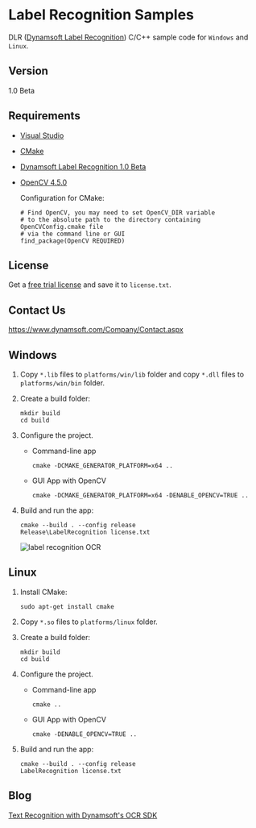 # Label Recognition Samples
DLR ([Dynamsoft Label Recognition](https://www.dynamsoft.com/label-recognition/overview)) C/C++ sample code for `Windows` and `Linux`.

## Version
1.0 Beta

## Requirements
- [Visual Studio](https://www.visualstudio.com/downloads/)
- [CMake](https://cmake.org/download/)
- [Dynamsoft Label Recognition 1.0 Beta](https://www.dynamsoft.com/label-recognition/downloads)
- [OpenCV 4.5.0](https://opencv.org/releases/)

    Configuration for CMake:

    ```
    # Find OpenCV, you may need to set OpenCV_DIR variable
    # to the absolute path to the directory containing OpenCVConfig.cmake file
    # via the command line or GUI
    find_package(OpenCV REQUIRED)
    ```

## License
Get a [free trial license](https://www.dynamsoft.com/customer/license/trialLicense) and save it to `license.txt`.

## Contact Us
https://www.dynamsoft.com/Company/Contact.aspx

## Windows
1. Copy `*.lib` files to `platforms/win/lib` folder and copy `*.dll` files to `platforms/win/bin` folder.

2. Create a build folder:

    ```
    mkdir build
    cd build
    ```

3. Configure the project.

    - Command-line app

        ```
        cmake -DCMAKE_GENERATOR_PLATFORM=x64 ..
        ```

    - GUI App with OpenCV

        ```
        cmake -DCMAKE_GENERATOR_PLATFORM=x64 -DENABLE_OPENCV=TRUE ..
        ```

4. Build and run the app:

    ```
    cmake --build . --config release
    Release\LabelRecognition license.txt
    ```

    ![label recognition OCR](screenshots/label-recognition-ocr.gif)

## Linux
1. Install CMake:

    ```
    sudo apt-get install cmake
    ```

2. Copy `*.so` files to `platforms/linux` folder.
3. Create a build folder:
    
    ```
    mkdir build
    cd build
    ```

4. Configure the project.

    - Command-line app

        ```
        cmake ..
        ```

    - GUI App with OpenCV

        ```
        cmake -DENABLE_OPENCV=TRUE ..
        ```

5. Build and run the app:

    ```
    cmake --build . --config release
    LabelRecognition license.txt
    ```
    
 ## Blog
 [Text Recognition with Dynamsoft's OCR SDK](https://www.dynamsoft.com/codepool/label-recognition-ocr-windows-linux.html)
